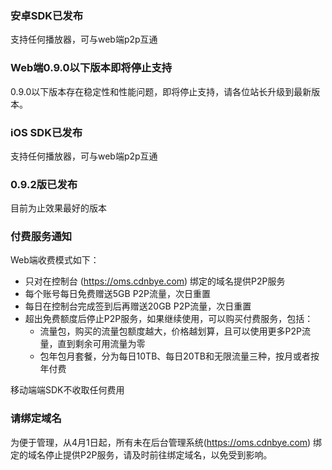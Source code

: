 
### 安卓SDK已发布
支持任何播放器，可与web端p2p互通

### Web端0.9.0以下版本即将停止支持
0.9.0以下版本存在稳定性和性能问题，即将停止支持，请各位站长升级到最新版本。

### iOS SDK已发布
支持任何播放器，可与web端p2p互通

### 0.9.2版已发布
目前为止效果最好的版本

### 付费服务通知

Web端收费模式如下：
- 只对在控制台 (https://oms.cdnbye.com) 绑定的域名提供P2P服务
- 每个账号每日免费赠送5GB P2P流量，次日重置
- 每日在控制台完成签到后再赠送20GB P2P流量，次日重置
- 超出免费额度后停止P2P服务，如果继续使用，可以购买付费服务，包括：
    - 流量包，购买的流量包额度越大，价格越划算，且可以使用更多P2P流量，直到剩余可用流量为零
    - 包年包月套餐，分为每日10TB、每日20TB和无限流量三种，按月或者按年付费

移动端端SDK不收取任何费用

### 请绑定域名

为便于管理，从4月1日起，所有未在后台管理系统(https://oms.cdnbye.com) 绑定的域名停止提供P2P服务，请及时前往绑定域名，以免受到影响。
